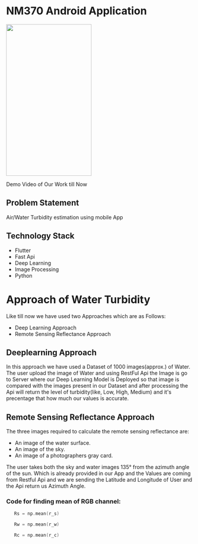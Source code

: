 NM370 Android Application
===============


<img src="app.gif" width="230" height="408" />


Demo Video of Our Work till Now

## Problem Statement

Air/Water Turbidity estimation using mobile App

## Technology Stack

* Flutter
* Fast Api
* Deep Learning
* Image Processing
* Python

# Approach of Water Turbidity
Like till now we have used two Approaches which are as Follows:

* Deep Learning Approach
* Remote Sensing Reflectance Approach

## Deeplearning Approach
In this approach we have used a Dataset of 1000 images(approx.) of Water. The user upload the image of Water and using RestFul Api the Image is go to Server where our Deep Learning Model is Deployed so that image is compared with the images present in our Dataset and after processing the Api will return the level of turbidity(like, Low, High, Medium) and it's precentage that how much our values is accurate.

## Remote Sensing Reflectance Approach
The three images required to calculate the remote sensing reflectance are: 
* An image of the water surface.
* An image of the sky.
* An image of a photographers gray card.

The user takes both the sky and water images 135° from the azimuth angle of the sun. Which is already provided in our App and the Values are coming from Restful Api and we are sending the Latitude and Longitude of User and the Api return us Azimuth Angle.

### Code for finding mean of RGB channel:
```objective-c
   Rs = np.mean(r_s) 

   Rw = np.mean(r_w)

   Rc = np.mean(r_c)
```



